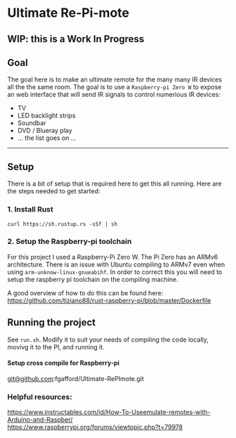# Ultimate Re-Pi-mote

## WIP: this is a Work In Progress

## Goal
The goal here is to make an ultimate remote for the many many IR devices all the the same room. The goal is to use a `Raspberry-pi Zero W` to expose an web interface that will send IR signals to control numerious IR devices: 
- TV
- LED backlight strips
- Soundbar
- DVD / Blueray play
- ... the list goes on ...

-----


## Setup
There is a bit of setup that is required here to get this all running. Here are the steps needed to get started:

### 1. Install Rust
`curl https://sh.rustup.rs -sSf | sh`

### 2. Setup the Raspberry-pi toolchain
For this project I used a Raspberry-Pi Zero W. The Pi Zero has an ARMv6 architecture. There is an issue with Ubuntu compiling to ARMv7 even when using `arm-unknow-linux-gnueabihf`. In order to correct this you will need to setup the raspberry pi toolchain on the compiling machine.

A good overview of how to do this can be found here:
https://github.com/tiziano88/rust-raspberry-pi/blob/master/Dockerfile

## Running the project
See `run.sh`. Modify it to suit your needs of compiling the code locally, movivg it to the PI, and running it. 

#### Setup cross compile for Raspberry-pi
git@github.com:fgafford/Ultimate-RePImote.git



### Helpful resources:
https://www.instructables.com/id/How-To-Useemulate-remotes-with-Arduino-and-Raspber/  
https://www.raspberrypi.org/forums/viewtopic.php?t=79978 